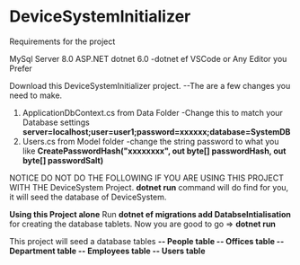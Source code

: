 # DeviceSystemInitializer

Requirements for the project

MySql Server 8.0
ASP.NET dotnet 6.0 
  -dotnet ef
VSCode or Any Editor you Prefer

Download this DeviceSystemInitializer project. --The are a few changes you need to make.

1. ApplicationDbContext.cs from Data Folder
    -Change this to match your Database settings
   **server=localhost;user=user1;password=xxxxxx;database=SystemDB**
2. Users.cs from Model folder -change the string password to what you like 
   **CreatePasswordHash("xxxxxxxx", out byte[] passwordHash, out byte[] passwordSalt)**

NOTICE DO NOT DO THE FOLLOWING IF YOU ARE USING THIS PROJECT WITH  THE DeviceSystem Project.
**dotnet run** command will do find for you, it will seed the database of DeviceSystem.

**Using this Project alone**
Run **dotnet ef migrations add DatabseIntialisation** for creating the database tablets.
Now you are good to go => **dotnet run**

This project will seed a database tables
**-- People table
-- Offices table
-- Department table
-- Employees table
-- Users table**

